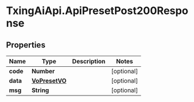 # TxingAiApi.ApiPresetPost200Response

## Properties

Name | Type | Description | Notes
------------ | ------------- | ------------- | -------------
**code** | **Number** |  | [optional] 
**data** | [**VoPresetVO**](VoPresetVO.md) |  | [optional] 
**msg** | **String** |  | [optional] 


